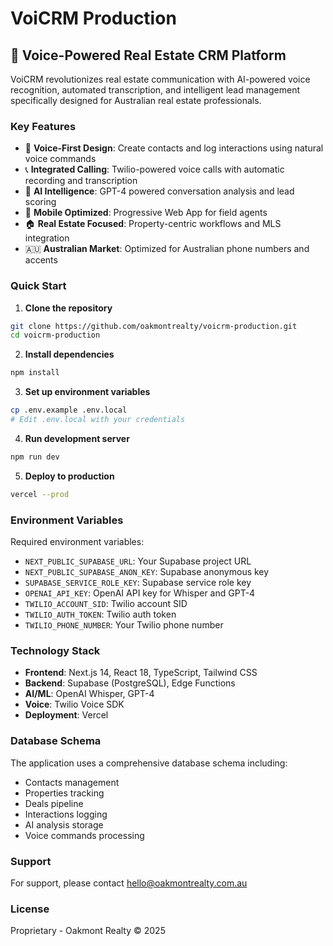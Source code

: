# VoiCRM Production

## 🚀 Voice-Powered Real Estate CRM Platform

VoiCRM revolutionizes real estate communication with AI-powered voice recognition, automated transcription, and intelligent lead management specifically designed for Australian real estate professionals.

### Key Features

- 🎤 **Voice-First Design**: Create contacts and log interactions using natural voice commands
- 📞 **Integrated Calling**: Twilio-powered voice calls with automatic recording and transcription
- 🧠 **AI Intelligence**: GPT-4 powered conversation analysis and lead scoring
- 📱 **Mobile Optimized**: Progressive Web App for field agents
- 🏠 **Real Estate Focused**: Property-centric workflows and MLS integration
- 🇦🇺 **Australian Market**: Optimized for Australian phone numbers and accents

### Quick Start

1. **Clone the repository**
```bash
git clone https://github.com/oakmontrealty/voicrm-production.git
cd voicrm-production
```

2. **Install dependencies**
```bash
npm install
```

3. **Set up environment variables**
```bash
cp .env.example .env.local
# Edit .env.local with your credentials
```

4. **Run development server**
```bash
npm run dev
```

5. **Deploy to production**
```bash
vercel --prod
```

### Environment Variables

Required environment variables:

- `NEXT_PUBLIC_SUPABASE_URL`: Your Supabase project URL
- `NEXT_PUBLIC_SUPABASE_ANON_KEY`: Supabase anonymous key
- `SUPABASE_SERVICE_ROLE_KEY`: Supabase service role key
- `OPENAI_API_KEY`: OpenAI API key for Whisper and GPT-4
- `TWILIO_ACCOUNT_SID`: Twilio account SID
- `TWILIO_AUTH_TOKEN`: Twilio auth token
- `TWILIO_PHONE_NUMBER`: Your Twilio phone number

### Technology Stack

- **Frontend**: Next.js 14, React 18, TypeScript, Tailwind CSS
- **Backend**: Supabase (PostgreSQL), Edge Functions
- **AI/ML**: OpenAI Whisper, GPT-4
- **Voice**: Twilio Voice SDK
- **Deployment**: Vercel

### Database Schema

The application uses a comprehensive database schema including:
- Contacts management
- Properties tracking
- Deals pipeline
- Interactions logging
- AI analysis storage
- Voice commands processing

### Support

For support, please contact hello@oakmontrealty.com.au

### License

Proprietary - Oakmont Realty © 2025